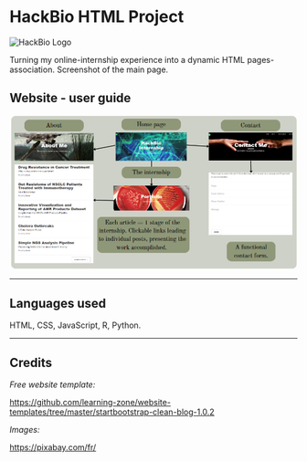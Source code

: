 # HackBio HTML Project

![HackBio Logo](https://github.com/user-attachments/assets/cb259655-a975-4f1c-ac88-73bd69ba4146)

Turning my online-internship experience into a dynamic HTML pages-association. 
Screenshot of the main page.

## Website - user guide

![overview](https://raw.githubusercontent.com/Sarani-NS/HackBio-HTML-Project.io/c85e8be93a289be55422eb600ead6584610fedf7/img/overview.png)

---

## Languages used

HTML, CSS, JavaScript, R, Python.

---

## Credits

*Free website template:*

https://github.com/learning-zone/website-templates/tree/master/startbootstrap-clean-blog-1.0.2

*Images:*

https://pixabay.com/fr/

